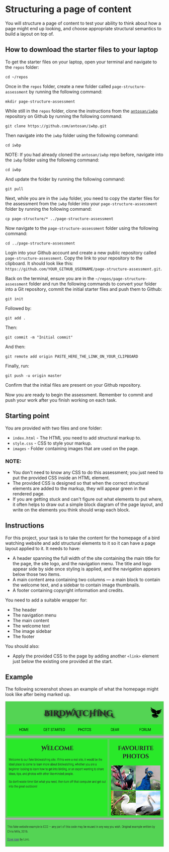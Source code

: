 # Structuring a page of content

You will structure a page of content to test your ability to think about how a page might end up looking, and choose appropriate structural semantics to build a layout on top of.

## How to download the starter files to your laptop

To get the starter files on your laptop, open your terminal and navigate to the `repos` folder:

```
cd ~/repos
```

Once in the `repos` folder, create a new folder called `page-structure-assessment` by running the following command:

```
mkdir page-structure-assessment
```

While still in the `repos` folder, clone the instructions from the [`antosan/iwbp`](https://github.com/antosan/iwbp) repository on Github by running the following command:

```
git clone https://github.com/antosan/iwbp.git
```

Then navigate into the `iwbp` folder using the following command:

```
cd iwbp
```

NOTE: If you had already cloned the `antosan/iwbp` repo before, navigate into the `iwbp` folder using the following command:

```
cd iwbp
```

And update the folder by running the following command:

```
git pull
```

Next, while you are in the `iwbp` folder, you need to copy the starter files for the assessment from the `iwbp` folder into your `page-structure-assessment` folder by running the following command:

```
cp page-structure/* ../page-structure-assessment
```

Now navigate to the `page-structure-assessment` folder using the following command:

```
cd ../page-structure-assessment
```

Login into your Github account and create a new public repository called `page-structure-assessment`. Copy the link to your repository to the clipboard. It should look like this: `https://github.com/YOUR_GITHUB_USERNAME/page-structure-assessment.git`.

Back on the terminal, ensure you are in the `~/repos/page-structure-assessment` folder and run the following commands to convert your folder into a Git repository, commit the initial starter files and push them to Github:

```
git init
```

Followed by:

```
git add .
```

Then:

```
git commit -m "Initial commit"
```

And then:

```
git remote add origin PASTE_HERE_THE_LINK_ON_YOUR_CLIPBOARD
```

Finally, run:

```
git push -u origin master
```

Confirm that the initial files are present on your Github repository.

Now you are ready to begin the assessment. Remember to commit and push your work after you finish working on each task.

## Starting point

You are provided with two files and one folder:

-   `index.html` - The HTML you need to add structural markup to.
-   `style.css` - CSS to style your markup.
-   `images` - Folder containing images that are used on the page.

### NOTE:

-   You don't need to know any CSS to do this assessment; you just need to put the provided CSS inside an HTML element.
-   The provided CSS is designed so that when the correct structural elements are added to the markup, they will appear green in the rendered page.
-   If you are getting stuck and can't figure out what elements to put where, it often helps to draw out a simple block diagram of the page layout, and write on the elements you think should wrap each block.

## Instructions

For this project, your task is to take the content for the homepage of a bird watching website and add structural elements to it so it can have a page layout applied to it. It needs to have:

-   A header spanning the full width of the site containing the main title for the page, the site logo, and the navigation menu. The title and logo appear side by side once styling is applied, and the navigation appears below those two items.
-   A main content area containing two columns — a main block to contain the welcome text, and a sidebar to contain image thumbnails.
-   A footer containing copyright information and credits.

You need to add a suitable wrapper for:

-   The header
-   The navigation menu
-   The main content
-   The welcome text
-   The image sidebar
-   The footer

You should also:

-   Apply the provided CSS to the page by adding another `<link>` element just below the existing one provided at the start.

## Example

The following screenshot shows an example of what the homepage might look like after being marked up.

![Homepage](homepage.png)
